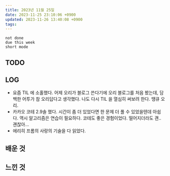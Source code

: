```yaml
---
title: 2023년 11월 25일
date: 2023-11-25 23:10:06 +0900
updated: 2023-11-26 13:40:08 +0900
tags: 
---
```


```tasks
not done 
due this week
short mode
```

## TODO

## LOG

- 요즘 TIL 에 소홀했다. 어제 오리가 블로그 쓴다기에 오리 블로그를 처음 봤는데, 담백한 어투가 참 오리답다고 생각했다. 나도 다시 TIL 을 열심히 써보려 한다. 땡큐 오리.
- 카카오 코테 2.9솔 했다. 시간이 좀 더 있었다면 한 문제 더 풀 수 있었을텐데 아쉽다. 역시 알고리즘은 연습이 필요하다. 코테도 좋은 경험이었다. 떨어지더라도 괜..괜찮아...
- 에리히 프롬의 사랑의 기술을 다 읽었다. 

## 배운 것

## 느낀 것